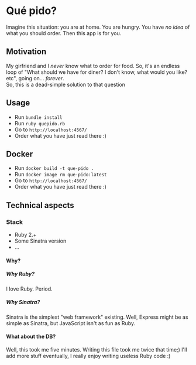 # Qué pido?

Imagine this situation: you are at home. You are hungry. You have *no idea* of what you should order. Then this app is for you.

## Motivation

My girfriend and I *never* know what to order for food. So, it's an endless loop of "What should we have for diner? I don't know, what would you like? etc", going on... *forever*.  
So, this is a dead-simple solution to that question

## Usage
  - Run `bundle install`
  - Run `ruby quepido.rb`
  - Go to `http://localhost:4567/`
  - Order what you have just read there :)

## Docker

  - Run `docker build -t que-pido .`
  - Run `docker image rm que-pido:latest`
  - Go to `http://localhost:4567/`
  - Order what you have just read there :)

## Technical aspects

### Stack

  - Ruby 2.+
  - Some Sinatra version
  - ...

#### Why?

##### Why Ruby?

I love Ruby. Period.

##### Why Sinatra?

Sinatra is the simplest "web framework" existing. Well, Express might be as simple as Sinatra, but JavaScript isn't as fun as Ruby.

#### What about the DB?

Well, this took me five minutes. Writing this file took me twice that time;)
I'll add more stuff eventually, I really enjoy writing useless Ruby code :)
